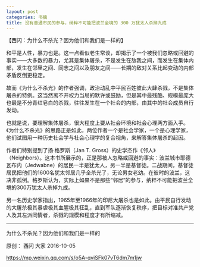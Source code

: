 ```yaml
---
layout: post
categories: 书摘
title: 没有普通市民的参与，纳粹不可能把波兰全境的 300 万犹太人杀掉九成
---
```


【西闪：为什么不杀光？因为他们和我们是一样的】

和平是人性，暴力也是。这一点看似老生常谈，却揭示了一个被我们忽略或回避的事实——大多数的暴力，尤其是集体屠杀，不是发生在敌我之间，而发生在集体内部，发生在邻里之间、同志之间以及朋友之间——长期的敌对关系比起变动的内部矛盾反倒更稳定。

故而《为什么不杀光》的作者强调，政治动乱中平民百姓彼此大肆杀戮，不是集体屠杀的特例。这当然离不开权力当局的默许或鼓励，但是其中最残酷、规模最庞大也最是不分青红皂白的杀戮，往往发生在一个社会的内部，由其中的社会成员自行发动。

也就是说，要理解集体屠杀，很大程度上要从社会环境和社会心理两方面入手。《为什么不杀光》的思路正是如此，两位作者一个是社会学家，一个是心理学家，他们试图用一种历史社会学与社会心理学的复合视角，来解答集体屠杀的起因。

作者们特别提到了扬·格罗斯（Jan T. Gross）的史学杰作《邻人》（Neighbors）。这本书所展示的，正是那被人忽略或回避的事实：波兰城市耶德瓦布内（Jedwabne）的居民一半是犹太人，另一半是基督徒。二战期间，基督徒居民把他们的1600名犹太邻居几乎全杀光了，无论男女老幼。在彼时的波兰，这决非孤例。格罗斯认为，实际上如果不是那些“邻居”的参与，纳粹不可能把波兰全境的300万犹太人杀掉九成。

另一名历史学家指出，1965年至1966年的印尼大屠杀也是如此。由平民自行发动的大屠杀极其暴虐极其血腥极其狂乱，直到军队逐渐恢复秩序，把目标对准共产党人及其左派同情者，杀戮的规模和程度才有所缩减。

---

为什么不杀光？因为他们和我们是一样的

原创： 西闪  大家  2016-10-05

https://mp.weixin.qq.com/s/o5A-qviSFk07vT6dm7m1jw